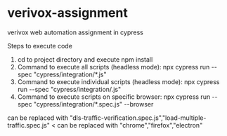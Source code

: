 # verivox-assignment
verivox web automation assignment in cypress

Steps to execute code
1. cd to project directory and execute npm install
2. Command to execute all scripts (headless mode): npx cypress run --spec "cypress/integration/*.js"
3. Command to execute individual scripts (headless mode): npx cypress run --spec "cypress/integration/<script-file-name>.js"
4. Command to execute scripts on specific browser: npx cypress run --spec "cypress/integration/*.spec.js" --browser <browser-name>

<script-file-name> can be replaced with "dls-traffic-verification.spec.js","load-multiple-traffic.spec.js"
<<browser-name> can be replaced with "chrome","firefox","electron"

